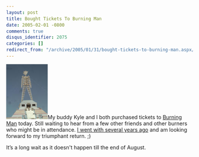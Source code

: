 ```yaml
---
layout: post
title: Bought Tickets To Burning Man
date: 2005-02-01 -0800
comments: true
disqus_identifier: 2075
categories: []
redirect_from: "/archive/2005/01/31/bought-tickets-to-burning-man.aspx/"
---
```


![Burning Man](/images/burningman.jpg)My buddy Kyle and I both purchased
tickets to [Burning Man](http://www.burningman.com/ "Burning Man!")
today. Still waiting to hear from a few other friends and other burners
who might be in attendance. [I went with several years
ago](https://haacked.com/archive/2004/07/18/833.aspx "Last time I went")
and am looking forward to my triumphant return. ;)

It’s a long wait as it doesn't happen till the end of August.

